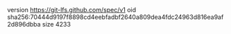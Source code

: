 version https://git-lfs.github.com/spec/v1
oid sha256:70444d9197f8898cd4eebfadbf2640a809dea4fdc24963d816ea9af2d896dbba
size 4233
